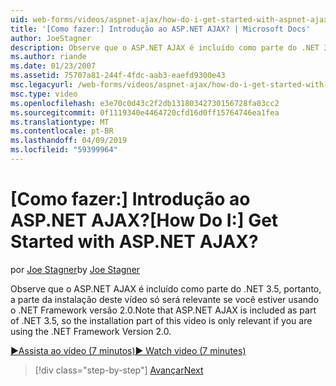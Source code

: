 ```yaml
---
uid: web-forms/videos/aspnet-ajax/how-do-i-get-started-with-aspnet-ajax
title: '[Como fazer:] Introdução ao ASP.NET AJAX? | Microsoft Docs'
author: JoeStagner
description: Observe que o ASP.NET AJAX é incluído como parte do .NET 3.5, portanto, a parte da instalação deste vídeo só será relevante se você estiver usando o .NET Framework versão 2...
ms.author: riande
ms.date: 01/23/2007
ms.assetid: 75707a81-244f-4fdc-aab3-eaefd9300e43
msc.legacyurl: /web-forms/videos/aspnet-ajax/how-do-i-get-started-with-aspnet-ajax
msc.type: video
ms.openlocfilehash: e3e70c0d43c2f2db13180342730156728fa03cc2
ms.sourcegitcommit: 0f1119340e4464720cfd16d0ff15764746ea1fea
ms.translationtype: MT
ms.contentlocale: pt-BR
ms.lasthandoff: 04/09/2019
ms.locfileid: "59399964"
---
```

# <a name="how-do-i-get-started-with-aspnet-ajax"></a><span data-ttu-id="b66d2-104">[Como fazer:] Introdução ao ASP.NET AJAX?</span><span class="sxs-lookup"><span data-stu-id="b66d2-104">[How Do I:] Get Started with ASP.NET AJAX?</span></span>

<span data-ttu-id="b66d2-105">por [Joe Stagner](https://github.com/JoeStagner)</span><span class="sxs-lookup"><span data-stu-id="b66d2-105">by [Joe Stagner](https://github.com/JoeStagner)</span></span>

<span data-ttu-id="b66d2-106">Observe que o ASP.NET AJAX é incluído como parte do .NET 3.5, portanto, a parte da instalação deste vídeo só será relevante se você estiver usando o .NET Framework versão 2.0.</span><span class="sxs-lookup"><span data-stu-id="b66d2-106">Note that ASP.NET AJAX is included as part of .NET 3.5, so the installation part of this video is only relevant if you are using the .NET Framework Version 2.0.</span></span>

[<span data-ttu-id="b66d2-107">&#9654;Assista ao vídeo (7 minutos)</span><span class="sxs-lookup"><span data-stu-id="b66d2-107">&#9654; Watch video (7 minutes)</span></span>](https://channel9.msdn.com/Blogs/ASP-NET-Site-Videos/how-do-i-get-started-with-aspnet-ajax)

> [!div class="step-by-step"]
> [<span data-ttu-id="b66d2-108">Avançar</span><span class="sxs-lookup"><span data-stu-id="b66d2-108">Next</span></span>](how-do-i-implement-dynamic-partial-page-updates-with-aspnet-ajax.md)
